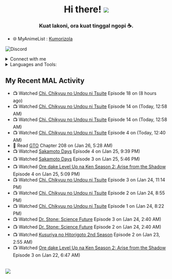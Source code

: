 <h1 align="center">Hi there! <img src="https://media.giphy.com/media/hvRJCLFzcasrR4ia7z/giphy.gif" width="25px"> </h1>
<h3 align="center">Kuat lakoni, ora kuat tinggal ngopi ☕.</h3>

- 🌐 MyAnimeList : [Kumorizola](https://myanimelist.net/animelist/Kumorizola)

![Discord](https://discord.c99.nl/widget/theme-1/761213268009943051.png)
<details>
      <summary>Connect with me</summary>
    <p align="left">
        <a href="https://www.instagram.com/kumorizola/" target="blank"><img align="center"
                src="https://raw.githubusercontent.com/rahuldkjain/github-profile-readme-generator/master/src/images/icons/Social/instagram.svg"
                alt="kumorizola" height="30" width="40" /></a>
        <a href="https://discord.com" target="blank"><img align="center"
                src="https://raw.githubusercontent.com/rahuldkjain/github-profile-readme-generator/master/src/images/icons/Social/discord.svg"
                alt="Kumori#5882" height="30" width="40" /></a>
    </p>
</details>

<details>
    <summary align="left">Languages and Tools:</summary>
<p align="left">
      <a href="https://www.w3schools.com/css/" target="_blank">
        <img src="https://raw.githubusercontent.com/devicons/devicon/master/icons/css3/css3-original-wordmark.svg"
            alt="css3" width="40" height="40" /> </a> <a href="https://www.w3.org/html/" target="_blank"> <img
            src="https://raw.githubusercontent.com/devicons/devicon/master/icons/html5/html5-original-wordmark.svg"
            alt="html5" width="40" height="40" /> </a> <a href="https://www.java.com" target="_blank"> <img
            src="https://raw.githubusercontent.com/devicons/devicon/master/icons/java/java-original.svg" alt="java"
            width="40" height="40" /> </a> <a href="https://developer.mozilla.org/en-US/docs/Web/JavaScript"
            target="_blank"> <img
            src="https://raw.githubusercontent.com/devicons/devicon/master/icons/javascript/javascript-original.svg"
            alt="javascript" width="40" height="40" /> </a> <a href="https://nodejs.org" target="_blank"> <img
            src="https://raw.githubusercontent.com/devicons/devicon/master/icons/nodejs/nodejs-original-wordmark.svg"
            alt="nodejs" width="40" height="40" /> </a> <a href="https://www.python.org" target="_blank"> <img
            src="https://raw.githubusercontent.com/devicons/devicon/master/icons/python/python-original.svg"
            alt="python" width="40" height="40" /> </a> <a href="https://www.typescriptlang.org/" target="_blank"> <img
            src="https://raw.githubusercontent.com/devicons/devicon/master/icons/typescript/typescript-original.svg" 
            alt="typescript" width="40" height="40" /> </a> <a href="https://www.photoshop.com/en" target="_blank"> <img
            src="https://upload.wikimedia.org/wikipedia/commons/a/af/Adobe_Photoshop_CC_icon.svg" alt="photoshop" width="40" height="40"/> </a>
            <a href="https://www.adobe.com/products/premiere.html" target="_blank"> <img
            src="https://upload.wikimedia.org/wikipedia/commons/4/40/Adobe_Premiere_Pro_CC_icon.svg" alt="Premiere pro" width="40" height="40"/> </a>
            <a href="https://www.adobe.com/in/products/illustrator.html" target="_blank"> <img 
            src="https://upload.wikimedia.org/wikipedia/commons/f/fb/Adobe_Illustrator_CC_icon.svg" alt="illustrator" width="40" height="40"/> </a>
      
 </details>
 
 <h2> My Recent MAL Activity</h2>
<!-- MAL_ACTIVITY:start -->

- 📺 Watched [Chi. Chikyuu no Undou ni Tsuite](https://MyAnimeList.net/anime.php?id=52215) Episode 18 on (8 hours ago)
- 📺 Watched [Chi. Chikyuu no Undou ni Tsuite](https://MyAnimeList.net/anime.php?id=52215) Episode 14 on (Today, 12:58 AM)
- 📺 Watched [Chi. Chikyuu no Undou ni Tsuite](https://MyAnimeList.net/anime.php?id=52215) Episode 14 on (Today, 12:58 AM)
- 📺 Watched [Chi. Chikyuu no Undou ni Tsuite](https://MyAnimeList.net/anime.php?id=52215) Episode 4 on (Today, 12:40 AM)
- 📖 Read [GTO](https://MyAnimeList.net/manga.php?id=336) Chapter 208 on (Jan 26, 5:28 AM)
- 📺 Watched [Sakamoto Days](https://MyAnimeList.net/anime.php?id=58939) Episode 4 on (Jan 25, 9:39 PM)
- 📺 Watched [Sakamoto Days](https://MyAnimeList.net/anime.php?id=58939) Episode 3 on (Jan 25, 5:46 PM)
- 📺 Watched [Ore dake Level Up na Ken Season 2: Arise from the Shadow](https://MyAnimeList.net/anime.php?id=58567) Episode 4 on (Jan 25, 5:09 PM)
- 📺 Watched [Chi. Chikyuu no Undou ni Tsuite](https://MyAnimeList.net/anime.php?id=52215) Episode 3 on (Jan 24, 11:14 PM)
- 📺 Watched [Chi. Chikyuu no Undou ni Tsuite](https://MyAnimeList.net/anime.php?id=52215) Episode 2 on (Jan 24, 8:55 PM)
- 📺 Watched [Chi. Chikyuu no Undou ni Tsuite](https://MyAnimeList.net/anime.php?id=52215) Episode 1 on (Jan 24, 8:22 PM)
- 📺 Watched [Dr. Stone: Science Future](https://MyAnimeList.net/anime.php?id=57592) Episode 3 on (Jan 24, 2:40 AM)
- 📺 Watched [Dr. Stone: Science Future](https://MyAnimeList.net/anime.php?id=57592) Episode 2 on (Jan 24, 2:40 AM)
- 📺 Watched [Kusuriya no Hitorigoto 2nd Season](https://MyAnimeList.net/anime.php?id=58514) Episode 2 on (Jan 23, 2:55 AM)
- 📺 Watched [Ore dake Level Up na Ken Season 2: Arise from the Shadow](https://MyAnimeList.net/anime.php?id=58567) Episode 3 on (Jan 22, 6:47 AM)

<!-- MAL_ACTIVITY:end -->

  
<h2 align="left"> <img src="https://media.discordapp.net/attachments/918405470073520168/919220018355523584/ezgif.com-gif-maker_1.gif">
